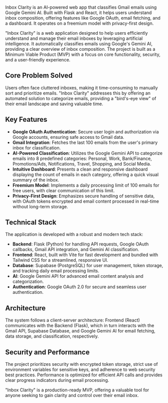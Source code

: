 Inbox Clarity is an AI-powered web app that classifies Gmail emails using Google Gemini AI. Built with Flask and React, it helps users understand inbox composition, offering features like Google OAuth, email fetching, and a dashboard. It operates on a freemium model with privacy-first design.

"Inbox Clarity" is a web application designed to help users efficiently understand and manage their email inboxes by leveraging artificial intelligence. It automatically classifies emails using Google's Gemini AI, providing a clear overview of inbox composition. The project is built as a Minimum Viable Product (MVP) with a focus on core functionality, security, and a user-friendly experience.

## Core Problem Solved

Users often face cluttered inboxes, making it time-consuming to manually sort and prioritize emails. "Inbox Clarity" addresses this by offering an automated solution to categorize emails, providing a "bird's-eye view" of their email landscape and saving valuable time.

## Key Features

*   **Google OAuth Authentication**: Secure user login and authorization via Google accounts, ensuring safe access to Gmail data.
*   **Gmail Integration**: Fetches the last 100 emails from the user's primary inbox for classification.
*   **AI-Powered Classification**: Utilizes the Google Gemini API to categorize emails into 8 predefined categories: Personal, Work, Bank/Finance, Promotions/Ads, Notifications, Travel, Shopping, and Social Media.
*   **Intuitive Dashboard**: Presents a clean and responsive dashboard displaying the count of emails in each category, offering a quick visual summary of the inbox.
*   **Freemium Model**: Implements a daily processing limit of 100 emails for free users, with clear communication of this limit.
*   **Privacy-First Design**: Emphasizes secure handling of sensitive data, with OAuth tokens encrypted and email content processed in real-time without long-term storage.

## Technical Stack

The application is developed with a robust and modern tech stack:

*   **Backend**: Flask (Python) for handling API requests, Google OAuth callbacks, Gmail API integration, and Gemini AI classification.
*   **Frontend**: React, built with Vite for fast development and bundled with Tailwind CSS for a streamlined, responsive UI.
*   **Database**: Supabase (PostgreSQL) for user management, token storage, and tracking daily email processing limits.
*   **AI**: Google Gemini API for advanced email content analysis and categorization.
*   **Authentication**: Google OAuth 2.0 for secure and seamless user authentication.

## Architecture

The system follows a client-server architecture:
Frontend (React) communicates with the Backend (Flask), which in turn interacts with the Gmail API, Supabase Database, and Google Gemini AI for email fetching, data storage, and classification, respectively.

## Security and Performance

The project prioritizes security with encrypted token storage, strict use of environment variables for sensitive keys, and adherence to web security best practices. Performance is optimized for efficient API calls and provides clear progress indicators during email processing.

"Inbox Clarity" is a production-ready MVP, offering a valuable tool for anyone seeking to gain clarity and control over their email inbox.
